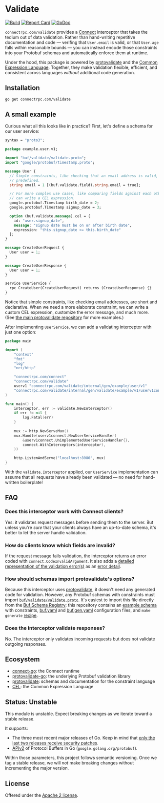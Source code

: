 # Validate

[![Build](https://github.com/connectrpc/validate-go/actions/workflows/ci.yaml/badge.svg?branch=main)](https://github.com/connectrpc/validate-go/actions/workflows/ci.yaml)
[![Report Card](https://goreportcard.com/badge/connectrpc.com/validate)](https://goreportcard.com/report/connectrpc.com/validate)
[![GoDoc](https://pkg.go.dev/badge/connectrpc.com/validate.svg)](https://pkg.go.dev/connectrpc.com/validate)

`connectrpc.com/validate` provides a [Connect][connect-go] interceptor that
takes the tedium out of data validation. Rather than hand-writing repetitive
documentation and code &mdash; verifing that `User.email` is valid, or that
`User.age` falls within reasonable bounds &mdash; you can instead encode those
constraints into your Protobuf schemas and automatically enforce them at
runtime.

Under the hood, this package is powered by [protovalidate][protovalidate-go]
and the [Common Expression Language][cel-spec]. Together, they make validation
flexible, efficient, and consistent across languages _without_ additional code
generation.

## Installation

```bash
go get connectrpc.com/validate
```

## A small example

Curious what all this looks like in practice? First, let's define a schema for
our user service:

```protobuf
syntax = "proto3";

package example.user.v1;

import "buf/validate/validate.proto";
import "google/protobuf/timestamp.proto";

message User {
  // Simple constraints, like checking that an email address is valid, are
  // predefined.
  string email = 1 [(buf.validate.field).string.email = true];

  // For more complex use cases, like comparing fields against each other, we
  // can write a CEL expression.
  google.protobuf.Timestamp birth_date = 2;
  google.protobuf.Timestamp signup_date = 3;

  option (buf.validate.message).cel = {
    id: "user.signup_date",
    message: "signup date must be on or after birth date",
    expression: "this.signup_date >= this.birth_date"
  };
}

message CreateUserRequest {
  User user = 1;
}

message CreateUserResponse {
  User user = 1;
}

service UserService {
  rpc CreateUser(CreateUserRequest) returns (CreateUserResponse) {}
}
```

Notice that simple constraints, like checking email addresses, are short and
declarative. When we need a more elaborate constraint, we can write a custom
CEL expression, customize the error message, and much more. (See [the
main protovalidate repository][protovalidate] for more examples.)

After implementing `UserService`, we can add a validating interceptor with just
one option:


```go
package main

import (
	"context"
	"fmt"
	"log"
	"net/http"

	"connectrpc.com/connect"
	"connectrpc.com/validate"
	userv1 "connectrpc.com/validate/internal/gen/example/user/v1"
	"connectrpc.com/validate/internal/gen/validate/example/v1/userv1connect"
)

func main() {
	interceptor, err := validate.NewInterceptor()
	if err != nil {
		log.Fatal(err)
	}
	
	mux := http.NewServeMux()
	mux.Handle(userv1connect.NewUserServiceHandler(
		&userv1connect.UnimplementedUserServiceHandler{},
		connect.WithInterceptors(interceptor),
	))

	http.ListenAndServe("localhost:8080", mux)
}
```

With the `validate.Interceptor` applied, our `UserService` implementation can
assume that all requests have already been validated &mdash; no need for
hand-written boilerplate!

## FAQ

### Does this interceptor work with Connect clients?

Yes: it validates request messages before sending them to the server. But
unless you're _sure_ that your clients always have an up-to-date schema, it's
better to let the server handle validation.

### How do clients know which fields are invalid?

If the request message fails validation, the interceptor returns an error coded
with `connect.CodeInvalidArgument`. It also adds a [detailed representation of the
validation error(s)][violations] as an [error detail][connect-error-detail].

### How should schemas import protovalidate's options?

Because this interceptor uses [protovalidate][protovalidate-go], it doesn't
need any generated code for validation. However, any Protobuf schemas with
constraints must import [`buf/validate/validate.proto`][validate.proto]. It's
easiest to import this file directly from the [Buf Schema
Registry][bsr]: this repository contains an [example
schema](internal/proto/example/user/v1/user.proto) with constraints,
[buf.yaml](internal/proto/buf.yaml) and [buf.gen.yaml](buf.gen.yaml)
configuration files, and `make generate` [recipe](Makefile).

### Does the interceptor validate responses?

No. The interceptor only validates incoming requests but does not validate
outgoing responses.

## Ecosystem

* [connect-go]: the Connect runtime
* [protovalidate-go]: the underlying Protobuf validation library
* [protovalidate]: schemas and documentation for the constraint language
* [CEL][cel-spec]: the Common Expression Language

## Status: Unstable

This module is unstable. Expect breaking changes as we iterate toward a stable
release.

It supports:

* The three most recent major releases of Go. Keep in mind that [only the last
  two releases receive security patches][go-support-policy].
* [APIv2] of Protocol Buffers in Go (`google.golang.org/protobuf`).

Within those parameters, this project follows semantic versioning. Once we tag
a stable release, we will _not_ make breaking changes without incrementing the
major version.


## License

Offered under the [Apache 2 license](LICENSE).

[APIv2]: https://blog.golang.org/protobuf-apiv2
[bsr]: https://buf.build
[cel-spec]: https://github.com/google/cel-spec
[connect-error-detail]: https://pkg.go.dev/connectrpc.com/connect#ErrorDetail
[connect-go]: https://github.com/connectrpc/connect-go
[go-support-policy]: https://golang.org/doc/devel/release#policy
[protovalidate-go]: https://github.com/bufbuild/protovalidate-go
[protovalidate]: https://github.com/bufbuild/protovalidate
[validate.proto]: https://github.com/bufbuild/protovalidate/blob/main/proto/protovalidate/buf/validate/validate.proto
[violations]: https://pkg.go.dev/buf.build/gen/go/bufbuild/protovalidate/protocolbuffers/go/buf/validate#Violations
